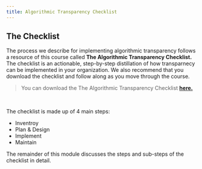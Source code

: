 ```yaml
---
title: Algorithmic Transparency Checklist
---
```


## The Checklist

The process we describe for implementing algorithmic transparency follows a resource of this course called **The Algorithmic Transparency Checklist.** The checklist is an actionable, step-by-step distillation of how transparnecy can be implemented in your organization. We also recommend that you download the checklist and follow along as you move through the course.

> You can download the The Algorithmic Transparency Checklist **<a href="https://dataresponsibly.github.io/algorithmic-transparency-playbook/resources/algorithmic_transparency_checklist.pdf">here.</a>**

<br>

The checklist is made up of 4 main steps:

- Inventroy
- Plan & Design
- Implement
- Maintain

The remainder of this module discusses the steps and sub-steps of the checklist in detail.